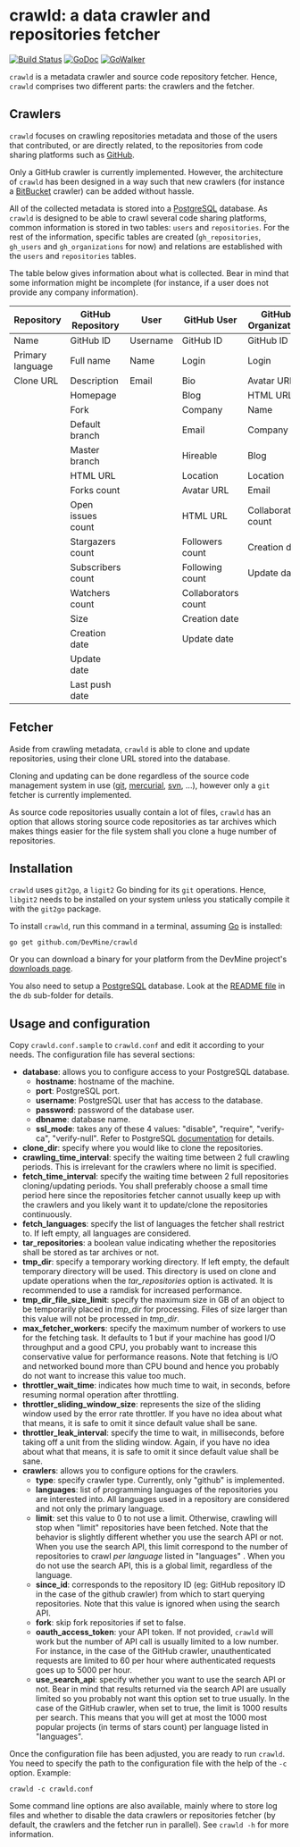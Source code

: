 # crawld: a data crawler and repositories fetcher

[![Build Status](https://travis-ci.org/DevMine/crawld.png?branch=master)](https://travis-ci.org/DevMine/crawld)
[![GoDoc](http://godoc.org/github.com/DevMine/crawld?status.svg)](http://godoc.org/github.com/DevMine/crawld)
[![GoWalker](http://img.shields.io/badge/doc-gowalker-blue.svg?style=flat)](https://gowalker.org/github.com/DevMine/crawld)

`crawld` is a metadata crawler and source code repository fetcher.
Hence, `crawld` comprises two different parts: the crawlers and the fetcher.

## Crawlers

`crawld` focuses on crawling repositories metadata and those of the users
that contributed, or are directly related, to the repositories from code
sharing platforms such as [GitHub](https://github.com).

Only a GitHub crawler is currently implemented.
However, the architecture of `crawld` has been designed in a way such that new
crawlers (for instance a [BitBucket](https://bitbucket.org/) crawler) can be
added without hassle.

All of the collected metadata is stored into a
[PostgreSQL](http://www.postgresql.org/) database. As `crawld` is designed to
be able to crawl several code sharing platforms, common information is stored
in two tables: `users` and `repositories`. For the rest of the information,
specific tables are created (`gh_repositories`, `gh_users` and
`gh_organizations` for now) and relations are established with the `users` and
`repositories` tables.

The table below gives information about what is collected. Bear in mind that
some information might be incomplete (for instance, if a user does not provide
any company information).

Repository       | GitHub Repository | User     | GitHub User         | GitHub Organization
-----------------|-------------------|----------|---------------------|--------------------
Name             | GitHub ID         | Username | GitHub ID           | GitHub ID
Primary language | Full name         | Name     | Login               | Login
Clone URL        | Description       | Email    | Bio                 | Avatar URL
&nbsp;           | Homepage          | &nbsp;   | Blog                | HTML URL
&nbsp;           | Fork              | &nbsp;   | Company             | Name
&nbsp;           | Default branch    | &nbsp;   | Email               | Company
&nbsp;           | Master branch     | &nbsp;   | Hireable            | Blog
&nbsp;           | HTML URL          | &nbsp;   | Location            | Location
&nbsp;           | Forks count       | &nbsp;   | Avatar URL          | Email
&nbsp;           | Open issues count | &nbsp;   | HTML URL            | Collaborators count
&nbsp;           | Stargazers count  | &nbsp;   | Followers count     | Creation date
&nbsp;           | Subscribers count | &nbsp;   | Following count     | Update date
&nbsp;           | Watchers count    | &nbsp;   | Collaborators count | &nbsp;
&nbsp;           | Size              | &nbsp;   | Creation date       | &nbsp;
&nbsp;           | Creation date     | &nbsp;   | Update date         | &nbsp;
&nbsp;           | Update date       | &nbsp;   | &nbsp;              | &nbsp;
&nbsp;           | Last push date    | &nbsp;   | &nbsp;              | &nbsp;

## Fetcher

Aside from crawling metadata, `crawld` is able to clone and update
repositories, using their clone URL stored into the database.

Cloning and updating can be done regardless of the source code management
system in use ([git](http://git-scm.com/),
[mercurial](http://mercurial.selenic.com/),
[svn](http://subversion.apache.org/), ...), however only a `git` fetcher is
currently implemented.

As source code repositories usually contain a lot of files, `crawld` has an
option that allows storing source code repositories as tar archives which makes
things easier for the file system shall you clone a huge number of
repositories.

## Installation

`crawld` uses `git2go`, a `ligit2` Go binding for its `git` operations. Hence,
`libgit2` needs to be installed on your system unless you statically compile it
with the `git2go` package.

To install `crawld`, run this command in a terminal, assuming
[Go](http://golang.org/) is installed:

    go get github.com/DevMine/crawld

Or you can download a binary for your platform from the DevMine project's
[downloads page](http://devmine.ch/downloads).

You also need to setup a [PostgreSQL](http://www.postgresql.org/) database.
Look at the
[README file](https://github.com/DevMine/crawld/blob/master/db/README.md)
in the `db` sub-folder for details.

## Usage and configuration

Copy `crawld.conf.sample` to `crawld.conf` and edit it according to your
needs. The configuration file has several sections:

 * **database**: allows you to configure access to your PostgreSQL
   database.
   - **hostname**: hostname of the machine.
   - **port**: PostgreSQL port.
   - **username**: PostgreSQL user that has access to the database.
   - **password**: password of the database user.
   - **dbname**: database name.
   - **ssl\_mode**: takes any of these 4 values: "disable",
     "require", "verify-ca", "verify-null". Refer to PostgreSQL
     [documentation](http://www.postgresql.org/docs/9.4/static/libpq-ssl.html)
     for details.
 * **clone\_dir**: specify where you would like to clone the
   repositories.
 * **crawling\_time\_interval**: specify the waiting time between 2
   full crawling periods. This is irrelevant for the crawlers where no
   limit is specified.
 * **fetch\_time\_interval**: specify the waiting time between 2 full
   repositories cloning/updating periods. You shall preferably choose a
   small time period here since the repositories fetcher cannot usually
   keep up with the crawlers and you likely want it to update/clone the
   repositories continuously.
 * **fetch\_languages**: specify the list of languages the fetcher shall
   restrict to. If left empty, all languages are considered.
 * **tar\_repositories**: a boolean value indicating whether the repositories
   shall be stored as tar archives or not.
 * **tmp\_dir**: specify a temporary working directory. If left empty, the
   default temporary directory will be used. This directory is used on clone and
   update operations when the _tar\_repositories_ option is activated. It is
   recommended to use a ramdisk for increased performance.
 * **tmp\_dir\_file\_size\_limit**: specify the maximum size in GB of an object
   to be temporarily placed in _tmp\_dir_ for processing. Files of size larger
   than this value will not be processed in _tmp\_dir_.
 * **max\_fetcher\_workers**: specify the maximum number of workers to use for
   the fetching task. It defaults to 1 but if your machine has good I/O
   throughput and a good CPU, you probably want to increase this conservative
   value for performance reasons. Note that fetching is I/O and networked bound
   more than CPU bound and hence you probably do not want to increase this
   value too much.
 * **throttler\_wait\_time**: indicates how much time to wait, in seconds,
   before resuming normal operation after throttling.
 * **throttler\_sliding\_window\_size**: represents the size of the sliding
   window used by the error rate throttler. If you have no idea about what that
   means, it is safe to omit it since default value shall be sane.
 * **throttler\_leak\_interval**: specify the time to wait, in milliseconds,
   before taking off a unit from the sliding window. Again, if you have no idea
   about what that means, it is safe to omit it since default value shall be
   sane.
 * **crawlers**: allows you to configure options for the crawlers.
   - **type**: specify crawler type. Currently, only "github" is
     implemented.
   - **languages**: list of programming languages of the repositories
     you are interested into. All languages used in a repository are
     considered and not only the primary language.
   - **limit**: set this value to 0 to not use a limit. Otherwise,
     crawling will stop when "limit" repositories have been fetched.
     Note that the behavior is slightly different whether you use the
     search API or not. When you use the search API, this limit
     correspond to the number of repositories to crawl *per language*
     listed in "languages" . When you do not use the search API, this
     is a global limit, regardless of the language.
   - **since\_id**: corresponds to the repository ID (eg: GitHub repository ID
     in the case of the github crawler) from which to start querying
     repositories. Note that this value is ignored when using the search API.
   - **fork**: skip fork repositories if set to false.
   - **oauth\_access\_token**: your API token. If not provided,
     `crawld` will work but the number of API call is usually limited
     to a low number. For instance, in the case of the GitHub
     crawler, unauthenticated requests are limited to 60 per hour
     where authenticated requests goes up to 5000 per hour.
   - **use\_search\_api**: specify whether you want to use the search
     API or not. Bear in mind that results returned via the search
     API are usually limited so you probably not want this option set
     to true usually. In the case of the GitHub crawler, when set to
     true, the limit is 1000 results per search. This means that you
     will get at most the 1000 most popular projects (in terms of
     stars count) per language listed in "languages".

Once the configuration file has been adjusted, you are ready to run `crawld`.
You need to specify the path to the configuration file with the help of the `-c`
option. Example:

    crawld -c crawld.conf

Some command line options are also available, mainly where to store log files
and whether to disable the data crawlers or repositories fetcher (by default,
the crawlers and the fetcher run in parallel). See `crawld -h` for more
information.

